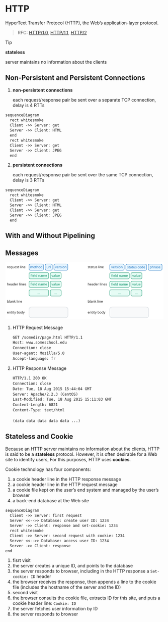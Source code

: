 # HTTP

HyperText Transfer Protocol (HTTP), the Web’s application-layer protocol.

> RFC: [HTTP/1.0](https://datatracker.ietf.org/doc/html/rfc1945), [HTTP/1.1](https://datatracker.ietf.org/doc/html/rfc7230), [HTTP/2](https://datatracker.ietf.org/doc/html/rfc7540)

> [!TIP]
>
> **stateless**
>
> server maintains no information about the clients

## Non-Persistent and Persistent Connections

1. **non-persistent connections**

   each request/response pair be sent over a separate TCP connection, delay is 4 RTTs

```mermaid
sequenceDiagram
  rect whitesmoke
  Client ->> Server: get
  Server ->> Client: HTML
  end
  rect whitesmoke
  Client ->> Server: get
  Server ->> Client: JPEG
  end
```

2. **persistent connections**

   each request/response pair be sent over the same TCP connection, delay is 3 RTTs

```mermaid
sequenceDiagram
  rect whitesmoke
  Client ->> Server: get
  Server ->> Client: HTML
  Client ->> Server: get
  Server ->> Client: JPEG
  end
```

## With and Without Pipelining

## Messages

![message](../imgs/network-http-message.svg)

1. HTTP Request Message

   ```txt
   GET /somedir/page.html HTTP/1.1
   Host: www.someschool.edu
   Connection: close
   User-agent: Mozilla/5.0
   Accept-language: fr
   ```

2. HTTP Response Message

   ```txt
   HTTP/1.1 200 OK
   Connection: close
   Date: Tue, 18 Aug 2015 15:44:04 GMT
   Server: Apache/2.2.3 (CentOS)
   Last-Modified: Tue, 18 Aug 2015 15:11:03 GMT
   Content-Length: 6821
   Content-Type: text/html

   (data data data data data ...)
   ```

## Stateless and Cookie

Because an HTTP server maintains no information about the clients,
HTTP is said to be a **stateless** protocol. However, it is often
desirable for a Web site to identify users, For this purposes, HTTP
uses **cookies**.

Cookie technology has four components:

1. a cookie header line in the HTTP response message
2. a cookie header line in the HTTP request message
3. a cookie file kept on the user’s end system and managed by the user’s browser
4. a back-end database at the Web site

```mermaid
sequenceDiagram
  Client ->> Server: first request
  Server <<-->> Database: create user ID: 1234
  Server ->> Client: response and set-cookie: 1234
  rect whitesmoke
  Client ->> Server: second request with cookie: 1234
  Server <<-->> Database: access user ID: 1234
  Server ->> Client: response
end
```

1. fisrt visit
2. the server creates a unique ID, and points to the database
3. the server responds to browser, including in the HTTP response a `Set-cookie: ID` header
4. the browser receives the response, then appends a line to the cookie file (includes the hostname of the server and the ID)
5. second visit
6. the browser consults the cookie file, extracts ID for this site, and puts a cookie header line: `Cookie: ID`
7. the server fetches user information by ID
8. the server responds to browser
